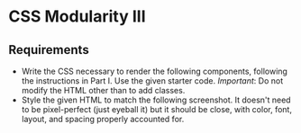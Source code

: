 CSS Modularity III
==============

Requirements
----------
- Write the CSS necessary to render the following components, following the instructions in Part I. Use the given starter code.
 <em>Important</em>: Do not modify the HTML other than to add classes.
- Style the given HTML to match the following screenshot. It doesn't need to be pixel-perfect (just eyeball it) but it should be close, with color, font, layout, and spacing properly accounted for.

